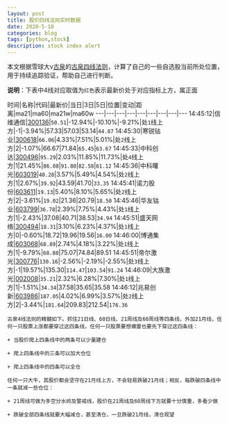 ```yaml
---
layout: post
title: 股价四线法则实时数据
date: 2020-5-10
categories: blog
tags: [python,stock]
description: stock index alert
---
```



本文根据雪球大v[古泉](https://xueqiu.com/u/7148646888)的[古泉四线法则](https://xueqiu.com/7148646888/130498192)，计算了自己的一些自选股当前所处位置，用于持续追踪验证，帮助自己进行判断。

**说明**：下表中4线对应取值为`红色`表示最新价处于对应指标上方，属正面

时间|名称|代码|最新价|当日|3日|5日|位置|变动|距离|ma21|ma60|ma21w|ma60w
---|---|---|---|---|---|---|---|---
14:45:12|信维通信|[300136](https://xueqiu.com/S/SZ300136)|`50.51`|-12.94%|-10.10%|-9.21%|处`1`线上方|-1|-3.94%|57.33|57.03|53.14|`44.87`
14:45:30|寒锐钴业|[300618](https://xueqiu.com/S/SZ300618)|`66.06`|4.33%|7.51%|5.01%|处`2`线上方|2|-1.07%|66.67|71.84|`65.45`|`63.67`
14:45:33|中科创达|[300496](https://xueqiu.com/S/SZ300496)|`95.29`|2.03%|11.85%|11.73%|处`4`线上方|1|21.45%|`86.08`|`91.80`|`82.58`|`61.12`
14:45:36|中科曙光|[603019](https://xueqiu.com/S/SH603019)|`40.28`|3.57%|5.49%|4.54%|处`2`线上方|1|2.67%|`39.92`|43.59|41.70|`33.35`
14:45:41|诺力股份|[603611](https://xueqiu.com/S/SH603611)|`19.13`|5.40%|8.10%|5.65%|处`2`线上方|2|-3.61%|`19.02`|21.36|20.79|`18.50`
14:45:46|华友钴业|[603799](https://xueqiu.com/S/SH603799)|`36.78`|2.39%|7.75%|4.43%|处`1`线上方|1|-2.43%|37.08|40.71|38.53|`34.94`
14:45:51|盛天网络|[300494](https://xueqiu.com/S/SZ300494)|`18.31`|3.10%|6.23%|4.37%|处`1`线上方|0|-0.60%|18.72|19.96|19.56|`16.00`
14:46:00|博通集成|[603068](https://xueqiu.com/S/SH603068)|`68.89`|2.74%|4.18%|3.22%|处`1`线上方|1|-9.79%|`68.88`|75.07|74.84|89.51
14:45:51|帝尔激光|[300776](https://xueqiu.com/S/SZ300776)|`130.16`|-2.56%|-2.19%|-2.55%|处`3`线上方|-1|19.57%|135.30|`114.47`|`103.54`|`91.24`
14:46:09|大族激光|[002008](https://xueqiu.com/S/SZ002008)|`35.21`|2.32%|6.28%|7.30%|处`1`线上方|1|-1.51%|`34.34`|37.58|35.65|35.58
14:46:12|兆易创新|[603986](https://xueqiu.com/S/SH603986)|`187.05`|4.02%|6.99%|3.57%|处`2`线上方|2|-3.44%|`181.64`|209.83|212.54|`176.36`

```
古泉4线法则的精髓如下。抓住21日线、60日线、21周线及60周线等四条线，外加21月线，任何一只股票上涨都要穿过这四条线，任何一只股票要想爆雷也要先下穿过这四条线：

+ 当股价爬上四条线中的两条可以少量建仓

+ 爬上四条线中的三条可以加大仓位

+ 爬上四条线中的四条可以全仓

任何一只大牛，其股价都会坚守在21月线上方，不会轻易跌破21月线；相反，每跌破四条线中一条就减一些仓位：

+ 21周线可做为多空分水岭及警戒线，股价在21周线及60周线下方就要十分慎重，多看少做

+ 跌破全部四条线就要大幅减仓，甚至清仓，一旦跌破21月线，清仓观望
```